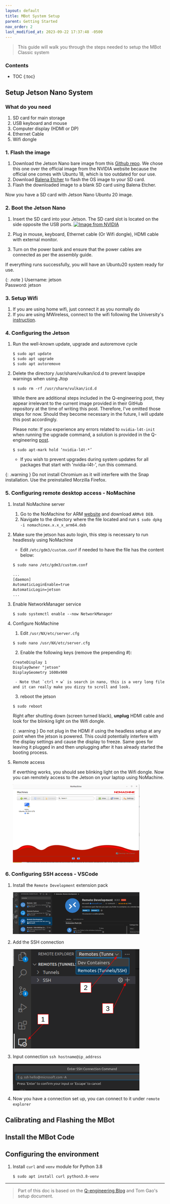 ```yaml
---
layout: default
title: MBot System Setup
parent: Getting Started
nav_order: 2
last_modified_at: 2023-09-22 17:37:48 -0500
---
```



> This guide will walk you through the steps needed to setup the MBot Classic system


### Contents
* TOC
{:toc}

## Setup Jetson Nano System

### What do you need
1. SD card for main storage
2. USB keyboard and mouse
3. Computer display (HDMI or DP)
4. Ethernet Cable
5. Wifi dongle

### 1. Flash the image

1. Download the Jetson Nano bare image from this [Github repo](https://github.com/Qengineering/Jetson-Nano-Ubuntu-20-image). We chose this one over the official image from the NVIDIA website because the official one comes with Ubuntu 18, which is too outdated for our use.
2. Download [Balena Etcher](https://etcher.balena.io/) to flash the OS image to your SD card.
3. Flash the downloaded image to a blank SD card using Balena Etcher.

Now you have a SD card with Jetson Nano Ubuntu 20 image.

### 2. Boot the Jetson Nano

1. Insert the SD card into your Jetson. The SD card slot is located on the side opposite the USB ports.
    <a class="image-link" href="https://d29g4g2dyqv443.cloudfront.net/sites/default/files/akamai/embedded/images/jetsonNano/gettingStarted/Jetson_Nano-Getting_Started-Setup-Insert_microSD-B01.png">
    <img src="https://d29g4g2dyqv443.cloudfront.net/sites/default/files/akamai/embedded/images/jetsonNano/gettingStarted/Jetson_Nano-Getting_Started-Setup-Insert_microSD-B01.png" alt="Image from NVIDIA" style="max-width:300px;"/>
    </a>

2. Plug in mouse, keyboard, Ethernet cable (Or Wifi dongle), HDMI cable with external monitor.
3. Turn on the power bank and ensure that the power cables are connected as per the assembly guide.

If everything runs successfully, you will have an Ubuntu20 system ready for use.

{: .note }
Username: jetson <br>
Password: jetson

### 3. Setup Wifi

1. If you are using home wifi, just connect it as you normally do
2. If you are using MWireless, connect to the wifi following the University's 
[instruction](https://documentation.its.umich.edu/content/wifi-manually-configuring-your-ubuntu-linux-device-mwireless).


### 4. Configuring the Jetson

1. Run the well-known update, upgrade and autoremove cycle

    ```
    $ sudo apt update
    $ sudo apt upgrade
    $ sudo apt autoremove
    ```

2. Delete the directory /usr/share/vulkan/icd.d to prevent lavapipe warnings when using Jtop

    ```
    $ sudo rm -rf /usr/share/vulkan/icd.d
    ```

    While there are additional steps included in the Q-engineering post, they appear irrelevant to the current image provided in their GitHub repository at the time of writing this post. Therefore, I've omitted those steps for now. Should they become necessary in the future, I will update this post accordingly.

    Please note: If you experience any errors related to `nvidia-l4t-init` when running the upgrade command, a solution is provided in the Q-engineering [post](https://qengineering.eu/install-ubuntu-20.04-on-jetson-nano.html).

    ```
    $ sudo apt-mark hold ‘nvidia-l4t-*’ 
    ```
    - If you wish to prevent upgrades during system updates for all packages that start with 'nvidia-l4t-', run this command.

{: .warning }
Do not install Chromium as it will interfere with the Snap installation. Use the preinstalled Morzilla Firefox.

### 5. Configuring remote desktop access - NoMachine

1. Install NoMachine server
    1. Go to the NoMachine for ARM [website](https://downloads.nomachine.com/linux/?id=30&distro=Arm) and download `ARMv8 DEB`.
    2. Navigate to the directory where the file located and run `$ sudo dpkg -i nomachinex.x.x_x_arm64.deb`

2. Make sure the jetson has auto login, this step is necessary to run headlessly using NoMachine
    - Edit `/etc/gdm3/custom.conf` if needed to have the file has the content below:
    
    ```
    $ sudo nano /etc/gdm3/custom.conf
    ```
    ```
    ...
    [daemon]
    AutomaticLoginEnable=true
    AutomaticLogin=jetson
    ...
    ```
3. Enable NetworkManager service
    ```
    $ sudo systemctl enable --now NetworkManager
    ```
4. Configure NoMachine
    1. Edit `/usr/NX/etc/server.cfg`
    ```
    $ sudo nano /usr/NX/etc/server.cfg
    ```
    2. Enable the following keys (remove the prepending #):
    ```    
    CreateDisplay 1
    DisplayOwner "jetson"
    DisplayGeometry 1600x900
    ```
        - Note that `ctrl + w` is search in nano, this is a very long file and it can really make you dizzy to scroll and look.
    3. reboot the jetson
    ```
    $ sudo reboot
    ```
    Right after shutting down (screen turned black), **unplug** HDMI cable and look for the blinking light on the Wifi dongle. 

    {: .warning }
    Do not plug in the HDMI if using the headless setup at any point when the jetson is powered. This could potentially interfere with the display settings and cause the display to freeze. Same goes for leaving it plugged in and then unplugging after it has already started the booting process.

5. Remote access

    If everthing works, you should see blinking light on the Wifi dongle. Now you can remotely access to the Jetson on your laptop using NoMachine.

    <a class="image-link" href="/assets/images/system-setup/nomachine-interface.png">
    <img src="/assets/images/system-setup/nomachine-interface.png" alt=" " style="max-width:400px;"/>
    </a>

### 6. Configuring SSH access - VSCode
1. Install the `Remote Development` extension pack

    <a class="image-link" href="/assets/images/system-setup/vscode_ssh1.png">
    <img src="/assets/images/system-setup/vscode_ssh1.png" alt=" " style="max-width:400px;"/>
    </a>

2. Add the SSH connection

    <a class="image-link" href="/assets/images/system-setup/vscode_ssh2.png">
    <img src="/assets/images/system-setup/vscode_ssh2.png" alt=" " style="max-width:400px;"/>
    </a>

3. Input connection `ssh hostname@ip_address`

    <a class="image-link" href="/assets/images/system-setup/vscode_ssh3.png">
    <img src="/assets/images/system-setup/vscode_ssh3.png" alt=" " style="max-width:400px;"/>
    </a>

4. Now you have a connection set up, you can connect to it under `remote explorer`


## Calibrating and Flashing the MBot


## Install the MBot Code


## Configuring the environment
1. Install `curl` and `venv` module for Python 3.8
    ```
    $ sudo apt install curl python3.8-venv
    ```


---

> Part of this doc is based on the [Q-engineering Blog](https://qengineering.eu/install-ubuntu-20.04-on-jetson-nano.html) and Tom Gao's setup document.